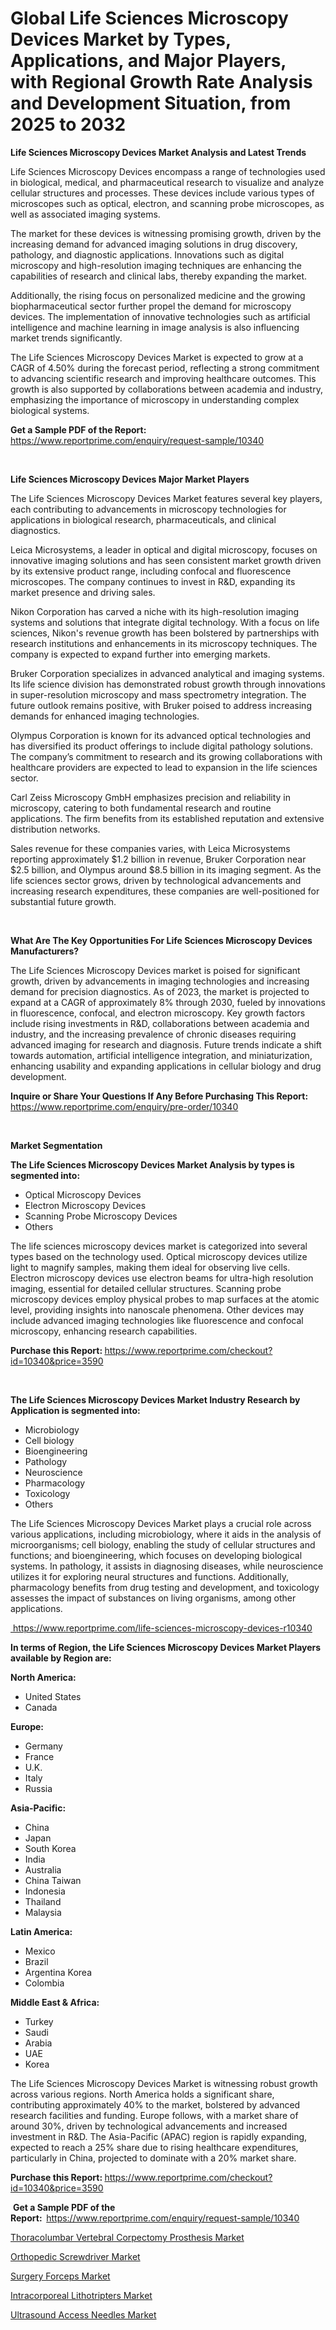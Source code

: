 <p><h1>Global Life Sciences Microscopy Devices Market by Types, Applications, and Major Players, with Regional Growth Rate Analysis and Development Situation, from 2025 to 2032</h1></p><p><strong>Life Sciences Microscopy Devices Market Analysis and Latest Trends</strong></p>
<p><p>Life Sciences Microscopy Devices encompass a range of technologies used in biological, medical, and pharmaceutical research to visualize and analyze cellular structures and processes. These devices include various types of microscopes such as optical, electron, and scanning probe microscopes, as well as associated imaging systems. </p><p>The market for these devices is witnessing promising growth, driven by the increasing demand for advanced imaging solutions in drug discovery, pathology, and diagnostic applications. Innovations such as digital microscopy and high-resolution imaging techniques are enhancing the capabilities of research and clinical labs, thereby expanding the market. </p><p>Additionally, the rising focus on personalized medicine and the growing biopharmaceutical sector further propel the demand for microscopy devices. The implementation of innovative technologies such as artificial intelligence and machine learning in image analysis is also influencing market trends significantly. </p><p>The Life Sciences Microscopy Devices Market is expected to grow at a CAGR of 4.50% during the forecast period, reflecting a strong commitment to advancing scientific research and improving healthcare outcomes. This growth is also supported by collaborations between academia and industry, emphasizing the importance of microscopy in understanding complex biological systems.</p></p>
<p><strong>Get a Sample PDF of the Report:&nbsp;</strong> <a href="https://www.reportprime.com/enquiry/request-sample/10340?utm_campaign=1108&utm_medium=2&utm_source=Github&utm_content=ia&utm_term=20032025&utm_id=life-sciences-microscopy-devices">https://www.reportprime.com/enquiry/request-sample/10340</a></p>
<p>&nbsp;</p>
<p><strong>Life Sciences Microscopy Devices Major Market Players</strong></p>
<p><p>The Life Sciences Microscopy Devices Market features several key players, each contributing to advancements in microscopy technologies for applications in biological research, pharmaceuticals, and clinical diagnostics. </p><p>Leica Microsystems, a leader in optical and digital microscopy, focuses on innovative imaging solutions and has seen consistent market growth driven by its extensive product range, including confocal and fluorescence microscopes. The company continues to invest in R&D, expanding its market presence and driving sales.</p><p>Nikon Corporation has carved a niche with its high-resolution imaging systems and solutions that integrate digital technology. With a focus on life sciences, Nikon's revenue growth has been bolstered by partnerships with research institutions and enhancements in its microscopy techniques. The company is expected to expand further into emerging markets.</p><p>Bruker Corporation specializes in advanced analytical and imaging systems. Its life science division has demonstrated robust growth through innovations in super-resolution microscopy and mass spectrometry integration. The future outlook remains positive, with Bruker poised to address increasing demands for enhanced imaging technologies.</p><p>Olympus Corporation is known for its advanced optical technologies and has diversified its product offerings to include digital pathology solutions. The company’s commitment to research and its growing collaborations with healthcare providers are expected to lead to expansion in the life sciences sector.</p><p>Carl Zeiss Microscopy GmbH emphasizes precision and reliability in microscopy, catering to both fundamental research and routine applications. The firm benefits from its established reputation and extensive distribution networks.</p><p>Sales revenue for these companies varies, with Leica Microsystems reporting approximately $1.2 billion in revenue, Bruker Corporation near $2.5 billion, and Olympus around $8.5 billion in its imaging segment. As the life sciences sector grows, driven by technological advancements and increasing research expenditures, these companies are well-positioned for substantial future growth.</p></p>
<p>&nbsp;</p>
<p><strong>What Are The Key Opportunities For Life Sciences Microscopy Devices Manufacturers?</strong></p>
<p><p>The Life Sciences Microscopy Devices market is poised for significant growth, driven by advancements in imaging technologies and increasing demand for precision diagnostics. As of 2023, the market is projected to expand at a CAGR of approximately 8% through 2030, fueled by innovations in fluorescence, confocal, and electron microscopy. Key growth factors include rising investments in R&D, collaborations between academia and industry, and the increasing prevalence of chronic diseases requiring advanced imaging for research and diagnosis. Future trends indicate a shift towards automation, artificial intelligence integration, and miniaturization, enhancing usability and expanding applications in cellular biology and drug development.</p></p>
<p><strong>Inquire or Share Your Questions If Any Before Purchasing This Report:</strong> <a href="https://www.reportprime.com/enquiry/pre-order/10340?utm_campaign=1108&utm_medium=2&utm_source=Github&utm_content=ia&utm_term=20032025&utm_id=life-sciences-microscopy-devices">https://www.reportprime.com/enquiry/pre-order/10340</a></p>
<p>&nbsp;</p>
<p><strong>Market Segmentation</strong></p>
<p><strong>The Life Sciences Microscopy Devices Market Analysis by types is segmented into:</strong></p>
<p><ul><li>Optical Microscopy Devices</li><li>Electron Microscopy Devices</li><li>Scanning Probe Microscopy Devices</li><li>Others</li></ul></p>
<p><p>The life sciences microscopy devices market is categorized into several types based on the technology used. Optical microscopy devices utilize light to magnify samples, making them ideal for observing live cells. Electron microscopy devices use electron beams for ultra-high resolution imaging, essential for detailed cellular structures. Scanning probe microscopy devices employ physical probes to map surfaces at the atomic level, providing insights into nanoscale phenomena. Other devices may include advanced imaging technologies like fluorescence and confocal microscopy, enhancing research capabilities.</p></p>
<p><strong>Purchase this Report:&nbsp;</strong><a href="https://www.reportprime.com/checkout?id=10340&price=3590&utm_campaign=1108&utm_medium=2&utm_source=Github&utm_content=ia&utm_term=20032025&utm_id=life-sciences-microscopy-devices">https://www.reportprime.com/checkout?id=10340&price=3590</a></p>
<p>&nbsp;</p>
<p><strong>The Life Sciences Microscopy Devices Market Industry Research by Application is segmented into:</strong></p>
<p><ul><li>Microbiology</li><li>Cell biology</li><li>Bioengineering</li><li>Pathology</li><li>Neuroscience</li><li>Pharmacology</li><li>Toxicology</li><li>Others</li></ul></p>
<p><p>The Life Sciences Microscopy Devices Market plays a crucial role across various applications, including microbiology, where it aids in the analysis of microorganisms; cell biology, enabling the study of cellular structures and functions; and bioengineering, which focuses on developing biological systems. In pathology, it assists in diagnosing diseases, while neuroscience utilizes it for exploring neural structures and functions. Additionally, pharmacology benefits from drug testing and development, and toxicology assesses the impact of substances on living organisms, among other applications.</p></p>
<p><a href="https://www.reportprime.com/life-sciences-microscopy-devices-r10340?utm_campaign=1108&utm_medium=2&utm_source=Github&utm_content=ia&utm_term=20032025&utm_id=life-sciences-microscopy-devices">&nbsp;https://www.reportprime.com/life-sciences-microscopy-devices-r10340</a></p>
<p><strong>In terms of Region, the Life Sciences Microscopy Devices Market Players available by Region are:</strong></p>
<p>
    <p> <strong> North America: </strong>
        <ul>
            <li>United States</li>
            <li>Canada</li>
        </ul>
        </p> 
    <p> <strong> Europe: </strong>
        <ul>
            <li>Germany</li>
            <li>France</li>
            <li>U.K.</li>
            <li>Italy</li>
            <li>Russia</li>
        </ul>
        </p> 
    <p> <strong> Asia-Pacific: </strong>
        <ul>
            <li>China</li>
            <li>Japan</li>
            <li>South Korea</li>
            <li>India</li>
            <li>Australia</li>
            <li>China Taiwan</li>
            <li>Indonesia</li>
            <li>Thailand</li>
            <li>Malaysia</li>
        </ul>
        </p> 
    <p> <strong> Latin America: </strong>
        <ul>
            <li>Mexico</li>
            <li>Brazil</li>
            <li>Argentina Korea</li>
            <li>Colombia</li>
        </ul>
        </p> 
    <p> <strong> Middle East & Africa: </strong>
        <ul>
            <li>Turkey</li>
            <li>Saudi</li>
            <li>Arabia</li>
            <li>UAE</li>
            <li>Korea</li>
        </ul>
    </p>
    </p>
<p><p>The Life Sciences Microscopy Devices Market is witnessing robust growth across various regions. North America holds a significant share, contributing approximately 40% to the market, bolstered by advanced research facilities and funding. Europe follows, with a market share of around 30%, driven by technological advancements and increased investment in R&D. The Asia-Pacific (APAC) region is rapidly expanding, expected to reach a 25% share due to rising healthcare expenditures, particularly in China, projected to dominate with a 20% market share.</p></p>
<p><strong>Purchase this Report: </strong><a href="https://www.reportprime.com/checkout?id=10340&price=3590&utm_campaign=1108&utm_medium=2&utm_source=Github&utm_content=ia&utm_term=20032025&utm_id=life-sciences-microscopy-devices">https://www.reportprime.com/checkout?id=10340&price=3590</a></p>
<p>&nbsp;<strong>Get a Sample PDF of the Report:&nbsp;&nbsp;</strong><a href="https://www.reportprime.com/enquiry/request-sample/10340?utm_campaign=1108&utm_medium=2&utm_source=Github&utm_content=ia&utm_term=20032025&utm_id=life-sciences-microscopy-devices">https://www.reportprime.com/enquiry/request-sample/10340</a></p>
<p><strong></strong></p>
<p><p><a href="https://github.com/bufkamaiahi7/Market-Research-Report-List-1/blob/main/thoracolumbar-vertebral-corpectomy-prosthesis-market.md?utm_campaign=1108&utm_medium=2&utm_source=Github&utm_content=ia&utm_term=20032025&utm_id=life-sciences-microscopy-devices">Thoracolumbar Vertebral Corpectomy Prosthesis Market</a></p><p><a href="https://github.com/supashcriana/Market-Research-Report-List-1/blob/main/orthopedic-screwdriver-market.md?utm_campaign=1108&utm_medium=2&utm_source=Github&utm_content=ia&utm_term=20032025&utm_id=life-sciences-microscopy-devices">Orthopedic Screwdriver Market</a></p><p><a href="https://github.com/gasiorgary79/Market-Research-Report-List-1/blob/main/surgery-forceps-market.md?utm_campaign=1108&utm_medium=2&utm_source=Github&utm_content=ia&utm_term=20032025&utm_id=life-sciences-microscopy-devices">Surgery Forceps Market</a></p><p><a href="https://github.com/wyettillesr4/Market-Research-Report-List-1/blob/main/intracorporeal-lithotripters-market.md?utm_campaign=1108&utm_medium=2&utm_source=Github&utm_content=ia&utm_term=20032025&utm_id=life-sciences-microscopy-devices">Intracorporeal Lithotripters Market</a></p><p><a href="https://github.com/vigatoimrene04/Market-Research-Report-List-1/blob/main/ultrasound-access-needles-market.md?utm_campaign=1108&utm_medium=2&utm_source=Github&utm_content=ia&utm_term=20032025&utm_id=life-sciences-microscopy-devices">Ultrasound Access Needles Market</a></p></p>